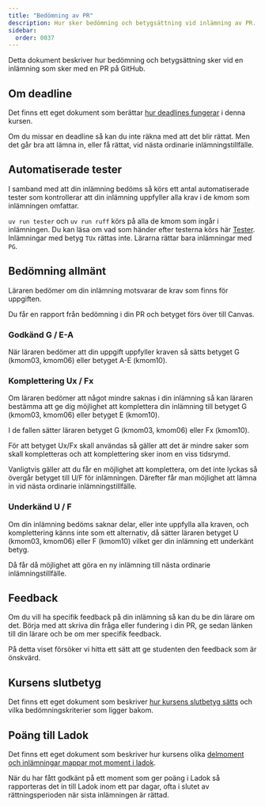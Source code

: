 ```yaml
---
title: "Bedömning av PR"
description: Hur sker bedömning och betygsättning vid inlämning av PR.
sidebar:
  order: 0037
---
```


Detta dokument beskriver hur bedömning och betygsättning sker vid en inlämning som sker med en PR på GitHub.

## Om deadline

Det finns ett eget dokument som berättar [hur deadlines fungerar](/website/studieguide/deadline/) i denna kursen.

Om du missar en deadline så kan du inte räkna med att det blir rättat. Men det går bra att lämna in, eller få rättat, vid nästa ordinarie inlämningstillfälle.

## Automatiserade tester

I samband med att din inlämning bedöms så körs ett antal automatiserade tester som kontrollerar att din inlämning uppfyller alla krav i de kmom som inlämningen omfattar.

`uv run tester` och `uv run ruff` körs på alla de kmom som ingår i inlämningen. Du kan läsa om vad som händer efter testerna körs här [Tester](../gor-en-pr/#tester). Inlämningar med betyg `TUx` rättas inte. Lärarna rättar bara inlämningar med `PG`.

## Bedömning allmänt

Läraren bedömer om din inlämning motsvarar de krav som finns för uppgiften.

Du får en rapport från bedömning i din PR och betyget förs över till Canvas.

### Godkänd G / E-A

När läraren bedömer att din uppgift uppfyller kraven så sätts betyget G (kmom03, kmom06) eller betyget A-E (kmom10).

### Komplettering Ux / Fx

Om läraren bedömer att något mindre saknas i din inlämning så kan läraren bestämma att ge dig möjlighet att komplettera din inlämning till betyget G (kmom03, kmom06) eller betyget E (kmom10).

I de fallen sätter läraren betyget G (kmom03, kmom06) eller Fx (kmom10).

För att betyget Ux/Fx skall användas så gäller att det är mindre saker som skall kompletteras och att komplettering sker inom en viss tidsrymd.

Vanligtvis gäller att du får en möjlighet att komplettera, om det inte lyckas så övergår betyget till U/F för inlämningen. Därefter får man möjlighet att lämna in vid nästa ordinarie inlämningstillfälle.

### Underkänd U / F

Om din inlämning bedöms saknar delar, eller inte uppfylla alla kraven, och komplettering känns inte som ett alternativ, då sätter läraren betyget U (kmom03, kmom06) eller F (kmom10) vilket ger din inlämning ett underkänt betyg.

Då får då möjlighet att göra en ny inlämning till nästa ordinarie inlämningstillfälle.

## Feedback

Om du vill ha specifik feedback på din inlämning så kan du be din lärare om det. Börja med att skriva din fråga eller fundering i din PR, ge sedan länken till din lärare och be om mer specifik feedback.

På detta viset försöker vi hitta ett sätt att ge studenten den feedback som är önskvärd.

## Kursens slutbetyg

Det finns ett eget dokument som beskriver [hur kursens slutbetyg sätts](/website/intro/bedomning-och-betygsattning/) och vilka bedömningskriterier som ligger bakom.

## Poäng till Ladok

Det finns ett eget dokument som beskriver hur kursens olika [delmoment och inlämningar mappar mot moment i ladok](/website/intro/ladok/).

När du har fått godkänt på ett moment som ger poäng i Ladok så rapporteras det in till Ladok inom ett par dagar, ofta i slutet av rättningsperioden när sista inlämningen är rättad.
